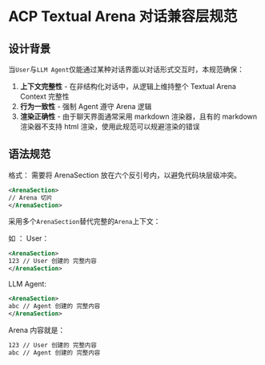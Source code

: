 # ACP Textual Arena 对话兼容层规范  
## 设计背景  
当`User`与`LLM Agent`仅能通过某种对话界面以对话形式交互时，本规范确保：  
1. **上下文完整性** - 在非结构化对话中，从逻辑上维持整个 Textual Arena Context 完整性
2. **行为一致性** - 强制 Agent 遵守 Arena 逻辑
3. **渲染正确性** - 由于聊天界面通常采用 markdown 渲染器，且有的 markdown 渲染器不支持 html 渲染，使用此规范可以规避渲染的错误

## 语法规范  
格式：
需要将 ArenaSection 放在六个反引号内，以避免代码块层级冲突。
``````xml
<ArenaSection>
// Arena 切片
</ArenaSection>
``````

采用多个`ArenaSection`替代完整的`Arena`上下文：

如 ：
User：
``````xml
<ArenaSection>
123 // User 创建的 完整内容
</ArenaSection>
``````
 
LLM Agent: 
``````xml
<ArenaSection>
abc // Agent 创建的 完整内容
</ArenaSection>
``````

Arena 内容就是：

``````txt
123 // User 创建的 完整内容
abc // Agent 创建的 完整内容
``````
